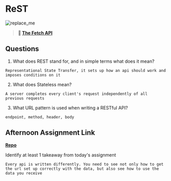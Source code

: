 # ReST

![replace_me](https://codeworks.blob.core.windows.net/public/assets/img/illustrations/placeholder.svg)

> **📖 [The Fetch API](https://codeworksacademy.com/fs-student-guide/resources/wk4/04-Fetch)**

## Questions

1. What does REST stand for, and in simple terms what does it mean?
```
Representational State Transfer, it sets up how an api should work and imposes conditions on it
```
2. What does Stateless mean?
```
A server completes every client's request independently of all previous requests
```
3. What URL pattern is used when writing a RESTful API?
```
endpoint, method, header, body
```
## Afternoon Assignment Link

**[Repo](https://github.com/ksquaredcoding/gifted-mvc)**

Identify at least 1 takeaway from today's assignment
```
Every api is written differently. You need to see not only how to get the url set up correctly with the data, but also see how to use the data you receive
```